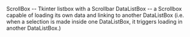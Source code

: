 ScrollBox -- Tkinter listbox with a Scrollbar
DataListBox -- a Scrollbox capable of loading its own data
and linking to another DataListBox (i.e. when a selection is made
inside one DataListBox, it triggers loading in another DataListBox.)